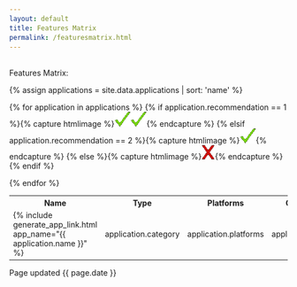 ```yaml
---
layout: default
title: Features Matrix
permalink: /featuresmatrix.html
---
```


<br>
Features Matrix:

{% assign applications = site.data.applications | sort: 'name' %}

<table>
<th>Name</th>
<th>Type</th>
<th>Platforms</th>
<th>Country of Origin</th>
<th>Requires Phone#</th>
<th>Requires email</th>
<th>Reuires Google Play</th>
<th>Locally Encrypted Data</th>
<th>Uses Perfect Forward Secrecy</th>

{% for application in applications %}
{% if application.recommendation == 1 %}{% capture htmlimage %}<img src="images/checkmark.gif"><img src="images/checkmark.gif">{% endcapture %}
{% elsif application.recommendation == 2 %}{% capture htmlimage %}<img src="images/checkmark.gif">{% endcapture %}
{% else %}{% capture htmlimage %}<img src="images/x.gif">{% endcapture %}
{% endif %}
<tr>
	<td>{% include generate_app_link.html app_name="{{ application.name }}" %}</td>
	<td>application.category</td>
	<td>application.platforms</td>
	<td>application.country_origin</td>
	<td>application.requires_phone_number</td>
	<td>application.requires_email</td>
	<td>application.android_requires_google_play</td>
	<td>application.is_locally_encrypted</td>
	<td>application.perfect_forward_secrecy</td>
</tr>
{% endfor %}

</table>
Page updated {{ page.date }}<br>
